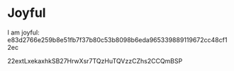 # Joyful

I am joyful: e83d2766e259b8e51fb7f37b80c53b8098b6eda965339889119672cc48cf12ec


22extLxekaxhkSB27HrwXsr7TQzHuTQVzzCZhs2CCQmBSP